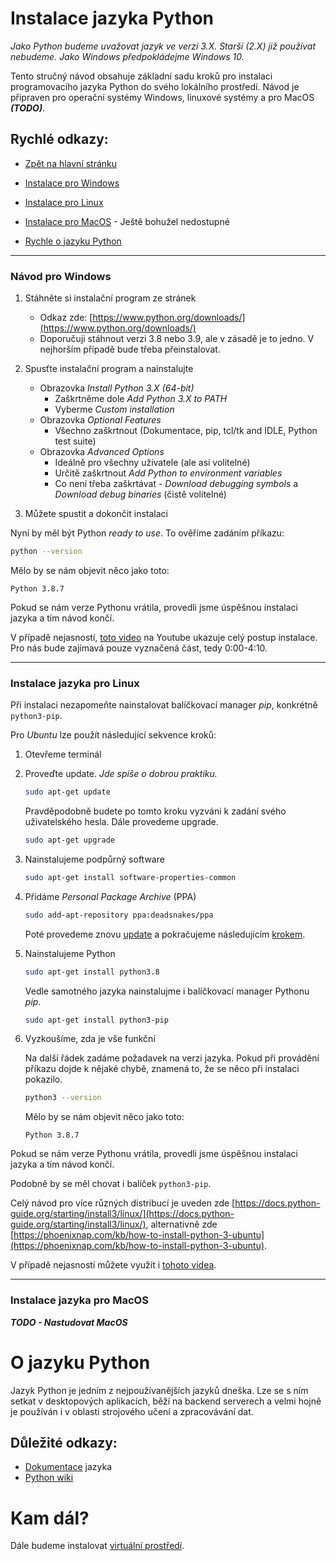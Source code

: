 # Instalace jazyka Python


*Jako Python budeme uvažovat jazyk ve verzi 3.X. Starší (2.X) již používat nebudeme. Jako Windows předpokládejme Windows 10.*

Tento stručný návod obsahuje základní sadu kroků pro instalaci programovacího jazyka Python do svého lokálního prostředí. Návod je připraven pro operační systémy Windows, linuxové systémy a pro MacOS ***(TODO)***.

Rychlé odkazy:
---
- [Zpět na hlavní stránku](https://github.com/vojtechpavlu/machine-learning/tree/main)


- [Instalace pro Windows](#windows)
- [Instalace pro Linux](#linux)
- [Instalace pro MacOS](#mac) - Ještě bohužel nedostupné
- [Rychle o jazyku Python](#about)

---

### Návod pro Windows <a name="windows"></a>

1. Stáhněte si instalační program ze stránek
    - Odkaz zde: [https://www.python.org/downloads/](https://www.python.org/downloads/)
    - Doporučuji stáhnout verzi 3.8 nebo 3.9, ale v zásadě je to jedno. V nejhorším případě bude třeba přeinstalovat.

2. Spusťte instalační program a nainstalujte
    - Obrazovka *Install Python 3.X (64-bit)*
      - Zaškrtněme dole *Add Python 3.X to PATH*
      - Vyberme *Custom installation*
    - Obrazovka *Optional Features*
      - Všechno zaškrtnout (Dokumentace, pip, tcl/tk and IDLE, Python test suite)
    - Obrazovka *Advanced Options*
      - Ideálně pro všechny uživatele (ale asi volitelné)
      - Určitě zaškrtnout *Add Python to environment variables*
      - Co není třeba zaškrtávat - *Download debugging symbols* a *Download debug binaries* (čistě volitelné)

3. Můžete spustit a dokončit instalaci


Nyní by měl být Python *ready to use*. To ověříme zadáním příkazu:

```bash
python --version
```

Mělo by se nám objevit něco jako toto:

```
Python 3.8.7
```

Pokud se nám verze Pythonu vrátila, provedli jsme úspěšnou instalaci jazyka a tím návod končí.

V případě nejasností, [toto video](https://www.youtube.com/embed/UvcQlPZ8ecA?start=0&end=250) na Youtube ukazuje celý postup instalace. Pro nás bude zajímavá pouze vyznačená část, tedy 0:00-4:10. 



------------------------------------------------------------------------------------------------------------------------------------------------------------------


### Instalace jazyka pro Linux <a name="linux"></a>

Při instalaci nezapomeňte nainstalovat balíčkovací manager *pip*, konkrétně `python3-pip`.

Pro *Ubuntu* lze použít následující sekvence kroků:

1. Otevřeme terminál
2. Proveďte update. *Jde spíše o dobrou praktiku.* <a name="update"></a>
    
    ```bash
    sudo apt-get update
    ```
    
    Pravděpodobně budete po tomto kroku vyzváni k zadání svého uživatelského hesla. Dále provedeme upgrade.
    
    ```bash
    sudo apt-get upgrade
    ```

3. Nainstalujeme podpůrný software

    ```bash
    sudo apt-get install software-properties-common
    ```

4. Přidáme *Personal Package Archive* (PPA)

    ```bash
    sudo add-apt-repository ppa:deadsnakes/ppa
    ```
    
    Poté provedeme znovu [update](#update) a pokračujeme následujícím [krokem](#install-python).


4. Nainstalujeme Python <a name="install-python"></a>
    
    ```bash
    sudo apt-get install python3.8
    ```
    
    Vedle samotného jazyka nainstalujme i balíčkovací manager Pythonu *pip*.
    
    ```bash
    sudo apt-get install python3-pip
    ```
    

5. Vyzkoušíme, zda je vše funkční

    Na další řádek zadáme požadavek na verzi jazyka. Pokud při provádění příkazu dojde k nějaké chybě, znamená to, že se něco při instalaci pokazilo.

    ```bash
    python3 --version
    ```

    Mělo by se nám objevit něco jako toto:

    ```
    Python 3.8.7
    ```
    
    
Pokud se nám verze Pythonu vrátila, provedli jsme úspěšnou instalaci jazyka a tím návod končí.


Podobně by se měl chovat i balíček `python3-pip`.


Celý návod pro více různých distribucí je uveden zde [https://docs.python-guide.org/starting/install3/linux/](https://docs.python-guide.org/starting/install3/linux/), alternativně zde [https://phoenixnap.com/kb/how-to-install-python-3-ubuntu](https://phoenixnap.com/kb/how-to-install-python-3-ubuntu).

V případě nejasností můžete využít i [tohoto videa](https://www.youtube.com/watch?v=Br2xt6B57SA).

------------------------------------------------------------------------------------------------------------------------------------------------------------------


### Instalace jazyka pro MacOS <a name="mac"></a>


***TODO - Nastudovat MacOS***



# O jazyku Python  <a name="about"></a>

Jazyk Python je jedním z nejpoužívanějších jazyků dneška. Lze se s ním setkat v desktopových aplikacích, běží na backend serverech a velmi hojně je používán i v oblasti strojového učení a zpracovávání dat.

## Důležité odkazy:

- [Dokumentace](https://docs.python.org/3/) jazyka
- [Python wiki](https://wiki.python.org/moin/)

# Kam dál?

Dále budeme instalovat [virtuální prostředí](https://github.com/vojtechpavlu/machine-learning/tree/prep_venv/venv-prep).
